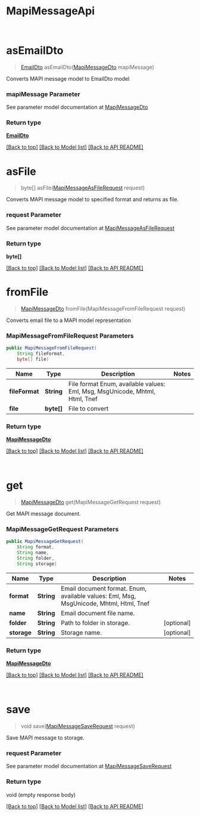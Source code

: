 # MapiMessageApi

            ﻿
<a name="asEmailDto"></a>
# asEmailDto
> [EmailDto](EmailDto.md) asEmailDto([MapiMessageDto](MapiMessageDto.md) mapiMessage)

Converts MAPI message model to EmailDto model             

### mapiMessage Parameter

See parameter model documentation at [MapiMessageDto](MapiMessageDto.md)

### Return type

[**EmailDto**](EmailDto.md)

[[Back to top]](#) [[Back to Model list]](Model.md) [[Back to API README]](README.md)
            ﻿
<a name="asFile"></a>
# asFile
> byte[] asFile([MapiMessageAsFileRequest](MapiMessageAsFileRequest.md) request)

Converts MAPI message model to specified format and returns as file.             

### request Parameter

See parameter model documentation at [MapiMessageAsFileRequest](MapiMessageAsFileRequest.md)

### Return type

**byte[]**

[[Back to top]](#) [[Back to Model list]](Model.md) [[Back to API README]](README.md)
            ﻿
<a name="fromFile"></a>
# **fromFile**
> [MapiMessageDto](MapiMessageDto.md) fromFile(MapiMessageFromFileRequest request)

Converts email file to a MAPI model representation             

### **MapiMessageFromFileRequest** Parameters
```java
public MapiMessageFromFileRequest(
    String fileFormat, 
    byte[] file)
```

Name | Type | Description | Notes
---- | ---- | ----------- | -----
 **fileFormat** | **String**| File format Enum, available values: Eml, Msg, MsgUnicode, Mhtml, Html, Tnef |
 **file** | **byte[]**| File to convert |

### Return type

[**MapiMessageDto**](MapiMessageDto.md)

[[Back to top]](#) [[Back to Model list]](Model.md) [[Back to API README]](README.md)

            ﻿
<a name="get"></a>
# **get**
> [MapiMessageDto](MapiMessageDto.md) get(MapiMessageGetRequest request)

Get MAPI message document.             

### **MapiMessageGetRequest** Parameters
```java
public MapiMessageGetRequest(
    String format, 
    String name, 
    String folder, 
    String storage)
```

Name | Type | Description | Notes
---- | ---- | ----------- | -----
 **format** | **String**| Email document format. Enum, available values: Eml, Msg, MsgUnicode, Mhtml, Html, Tnef |
 **name** | **String**| Email document file name. |
 **folder** | **String**| Path to folder in storage. | [optional]
 **storage** | **String**| Storage name. | [optional]

### Return type

[**MapiMessageDto**](MapiMessageDto.md)

[[Back to top]](#) [[Back to Model list]](Model.md) [[Back to API README]](README.md)

            ﻿
<a name="save"></a>
# save
> void save([MapiMessageSaveRequest](MapiMessageSaveRequest.md) request)

Save MAPI message to storage.             

### request Parameter

See parameter model documentation at [MapiMessageSaveRequest](MapiMessageSaveRequest.md)

### Return type

void (empty response body)

[[Back to top]](#) [[Back to Model list]](Model.md) [[Back to API README]](README.md)
